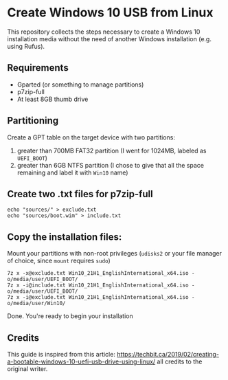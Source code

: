 # Create Windows 10 USB from Linux

This repository collects the steps necessary to create a Windows 10 installation media without the need of another Windows installation (e.g. using Rufus). 

## Requirements

- Gparted (or something to manage partitions)
- p7zip-full
- At least 8GB thumb drive

## Partitioning

Create a GPT table on the target device with two partitions:

1. greater than 700MB FAT32 partition (I went for 1024MB, labeled as `UEFI_BOOT`)
2. greater than 6GB NTFS partition (I chose to give that all the space remaining and label it with `Win10` name)

## Create two .txt files for p7zip-full

```
echo "sources/" > exclude.txt
echo "sources/boot.wim" > include.txt
```

## Copy the installation files:

Mount your partitions with non-root privileges (`udisks2` or your file manager of choice, since `mount` requires `sudo`)

```
7z x -x@exclude.txt Win10_21H1_EnglishInternational_x64.iso -o/media/user/UEFI_BOOT/
7z x -i@include.txt Win10_21H1_EnglishInternational_x64.iso -o/media/user/UEFI_BOOT/
7z x -i@exclude.txt Win10_21H1_EnglishInternational_x64.iso -o/media/user/Win10/
```

Done. You're ready to begin your installation

## Credits

This guide is inspired from this article: https://techbit.ca/2019/02/creating-a-bootable-windows-10-uefi-usb-drive-using-linux/ all credits to the original writer.
